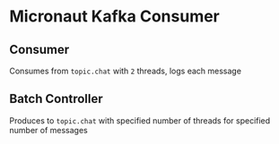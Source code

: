 # Micronaut Kafka Consumer

## Consumer
Consumes from `topic.chat` with `2` threads, logs each message

## Batch Controller
Produces to `topic.chat` with specified number of threads for specified number of messages


